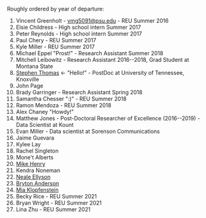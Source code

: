 Roughly ordered by year of departure:

1. Vincent Greenholt - vmg5091@psu.edu - REU Summer 2016
1. Elsie Childress - High school intern Summer 2017
1. Peter Reynolds - High school intern Summer 2017
1. Paul Chery - REU Summer 2017
1. Kyle Miller - REU Summer 2017
1. Michael Eppel "Prost!" - Research Assistant Summer 2018
1. Mitchell Leibowitz - Research Assistant 2016--2018, Grad Student at Montana State
1. [Stephen Thomas](https://amburan.github.io/) <- "Hello!" - PostDoc at University of Tennessee, Knoxville
1. John Page
1. Brady Garringer - Research Assistant Spring 2018
1. Samantha Chesser ":)" - REU Summer 2018
1. Ramon Mendoza - REU Summer 2018
1. Alex Chaney "Howdy!"
1. Matthew Jones - Post-Doctoral Researcher of Excellence (2016--2019) - Data Scientist at Kount
1. Evan Miller - Data scientist at Sorenson Communications
1. Jaime Guevara
1. Kylee Lay
1. Rachel Singleton
1. Mone't Alberts 
1. [Mike Henry](https://henrymike.com)
1. Kendra Noneman 
1. [Neale Ellyson](https://github.com/nealeellyson)
1. [Bryton Anderson](https://github.com/bryton91)
1. [Mia Klopfenstein](https://github.com/miaklop)
1. Becky Rice - REU Summer 2021
1. Bryan Wright - REU Summer 2021
1. Lina Zhu - REU Summer 2021
